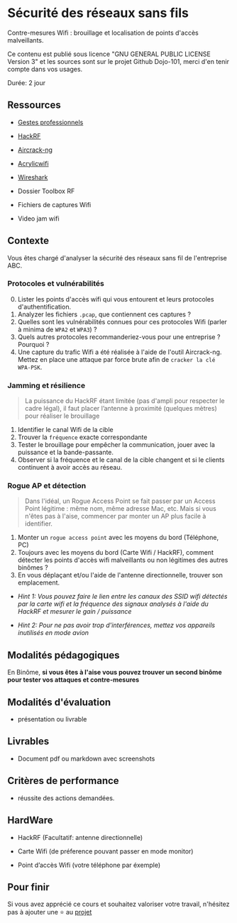# Sécurité des réseaux sans fils

Contre-mesures Wifi : brouillage et localisation de points d'accès malveillants.

Ce contenu est publié sous licence "GNU GENERAL PUBLIC LICENSE Version 3" et les sources sont sur le projet Github Dojo-101, merci d'en tenir compte dans vos usages.

Durée: 2 jour

## Ressources

* [Gestes professionnels](https://github.com/Aif4thah/Dojo-101)

* [HackRF](https://greatscottgadgets.com/hackrf/one/)

* [Aircrack-ng](https://www.aircrack-ng.org/)

* [Acrylicwifi](https://www.acrylicwifi.com/fr/)

* [Wireshark](https://www.wireshark.org/)

* Dossier Toolbox RF

* Fichiers de captures Wifi

* Video jam wifi


## Contexte

Vous êtes chargé d'analyser la sécurité des réseaux sans fil de l'entreprise ABC.

### Protocoles et vulnérabilités

0. Lister les points d'accès wifi qui vous entourent et leurs protocoles d'authentification.
1. Analyzer les fichiers `.pcap`, que contiennent ces captures ?
2. Quelles sont les vulnérabilités connues pour ces protocoles Wifi (parler à minima de `WPA2` et `WPA3`) ?
3. Quels autres protocoles recommanderiez-vous pour une entreprise ? Pourquoi ?
4. Une capture du trafic Wifi a été réalisée à l'aide de l'outil Aircrack-ng. Mettez en place une attaque par force brute afin de `cracker la clé WPA-PSK`.

### Jamming et résilience

> La puissance du HackRF étant limitée (pas d'ampli pour respecter le cadre légal), il faut placer l’antenne à proximité (quelques mètres) pour réaliser le brouillage

1. Identifier le canal Wifi de la cible 
2. Trouver la `fréquence` exacte correspondante
3. Tester le brouillage pour empêcher la communication, jouer avec la puissance et la bande-passante.
4. Observer si la fréquence et le canal de la cible changent et si le clients continuent à avoir accès au réseau.


### Rogue AP et détection

> Dans l'idéal, un Rogue Access Point se fait passer par un Access Point légitime : même nom, même adresse Mac, etc. Mais si vous n'êtes pas à l'aise, commencer par monter un AP plus facile à identifier.


1. Monter un `rogue access point` avec les moyens du bord (Téléphone, PC)
2. Toujours avec les moyens du bord (Carte Wifi / HackRF), comment détecter les points d'accès wifi malveillants ou non légitimes des autres binômes ?
3. En vous déplaçant et/ou l'aide de l'antenne directionnelle, trouver son emplacement.

* *Hint 1: Vous pouvez faire le lien entre les canaux des SSID wifi détectés par la carte wifi et la fréquence des signaux analysés à l'aide du HackRF et mesurer le gain / puissance*

* *Hint 2: Pour ne pas avoir trop d'interférences, mettez vos appareils inutilisés en mode avion*



## Modalités pédagogiques

En Binôme, **si vous êtes à l'aise vous pouvez trouver un second binôme pour tester vos attaques et contre-mesures**

## Modalités d'évaluation

* présentation ou livrable

## Livrables

* Document pdf ou markdown avec screenshots

## Critères de performance

* réussite des actions demandées.

## HardWare

* HackRF (Facultatif: antenne directionnelle)

* Carte Wifi (de préference pouvant passer en mode monitor)

* Point d’accès Wifi (votre téléphone par éxemple)

## Pour finir

Si vous avez apprécié ce cours et souhaitez valoriser votre travail, n'hésitez pas à ajouter une ⭐ au [projet](https://github.com/Aif4thah/Dojo-101)